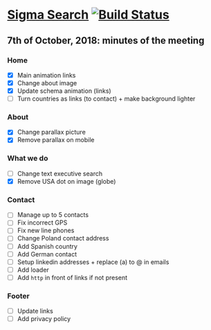 # [Sigma Search](https://soywod.github.io/sigma-search) [![Build Status](https://travis-ci.org/soywod/sigma-search.svg?branch=master)](https://travis-ci.org/soywod/sigma-search)

## 7th of October, 2018: minutes of the meeting

### Home
  - [X] Main animation links
  - [X] Change about image
  - [X] Update schema animation (links)
  - [ ] Turn countries as links (to contact) + make background lighter

### About
  - [X] Change parallax picture
  - [X] Remove parallax on mobile

### What we do
  - [ ] Change text executive search
  - [X] Remove USA dot on image (globe)

### Contact
  - [ ] Manage up to 5 contacts
  - [ ] Fix incorrect GPS
  - [ ] Fix new line phones
  - [ ] Change Poland contact address
  - [ ] Add Spanish country
  - [ ] Add German contact
  - [ ] Setup linkedin addresses + replace (a) to @ in emails
  - [ ] Add loader
  - [ ] Add `http` in front of links if not present

### Footer
  - [ ] Update links
  - [ ] Add privacy policy
